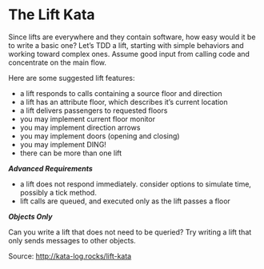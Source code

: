 The Lift Kata
================

Since lifts are everywhere and they contain software, how easy would it be to write a basic one? Let’s TDD a lift, starting with simple behaviors and working toward complex ones. Assume good input from calling code and concentrate on the main flow.

Here are some suggested lift features:

- a lift responds to calls containing a source floor and direction
- a lift has an attribute floor, which describes it’s current location
- a lift delivers passengers to requested floors
- you may implement current floor monitor
- you may implement direction arrows
- you may implement doors (opening and closing)
- you may implement DING!
- there can be more than one lift

***Advanced Requirements***

- a lift does not respond immediately. consider options to simulate time, possibly a tick method.
- lift calls are queued, and executed only as the lift passes a floor


***Objects Only***

Can you write a lift that does not need to be queried? Try writing a lift that only sends messages to other objects.


Source: http://kata-log.rocks/lift-kata